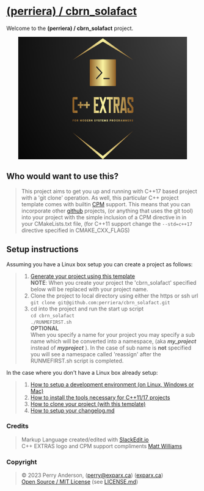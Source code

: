 


# [(perriera) / cbrn_solafact](https://github.com/perriera/cbrn_solafact)

Welcome to the **(perriera) / cbrn_solafact** project.

<div align="center">
  <img width="442" height="320" src="assets/extras.png">
  <br>
</div>

## Who would want to use this?

> This project aims to get you up and running with C++17 based project with a 'git clone' operation. As well, this particular C++ project template comes with builtin [CPM](https://github.com/cpm-cmake/CPM.cmake) support. This means that you can incorporate other [github](https://github.com) projects, (or anything that uses the git tool) into your project with the simple inclusion of a CPM directive in in your CMakeLists.txt file, (for C++11 support change the `--std=c++17` directive specified in CMAKE_CXX_FLAGS)

## Setup instructions
Assuming you have a Linux box setup you can create a project as follows:
> 1. [Generate your project using this template](https://github.com/perriera/cbrn_solafact/generate)<br/>
> **NOTE**: 
> When you create your project the 'cbrn_solafact' specified <br/>below will be replaced with your project name.<br/>
> 2. Clone the project to local directory using either the https or ssh url<br/>
> `git clone git@github.com:perriera/cbrn_solafact.git`
> 3. cd into the project and run the start up script<br/>
> `cd cbrn_solafact`<br/>
> `./RUNMEFIRST.sh`<br/>
> **OPTIONAL** <br/>
> When you specify a name for your project you may specify a sub name which will be converted into a namespace, (aka ***my_project*** instead of ***myproject*** ). In the case of sub name is **not** specified you will see a namespace called 'reassign' after the RUNMEFIRST.sh script is completed.

In the case where you don't have a Linux box already setup:
> 1. [How to setup a development environment (on Linux, Windows or Mac)](https://github.com/perriera/cbrn_solafact/blob/dev/docs/ENVIRONMENT.md)
> 2. [How to install the tools necessary for C++11/17 projects](https://github.com/perriera/cbrn_solafact/blob/dev/docs/INSTALL.md)
 >3. [How to clone your project (with this template)](https://github.com/perriera/cbrn_solafact/blob/dev/docs/CLONE.md)
> 4. [How to setup your changelog.md](https://github.com/perriera/cbrn_solafact/blob/dev/docs/CHANGELOG.md)

### Credits
> Markup Language created/edited with [SlackEdit.io](https://stackedit.io/app#)<br/>
> C++ EXTRAS logo and CPM support compliments [Matt Williams](https://github.com/thebashpotato)<br/>

### Copyright
> © 2023 Perry Anderson, (perry@exparx.ca) ([exparx.ca](https://www.exparx.ca/))<br/>
> [Open Source / MIT License](https://opensource.org/licenses/MIT) (see [LICENSE.md](https://github.com/perriera/cbrn_solafact/blob/dev/LICENSE.md))<br/>

